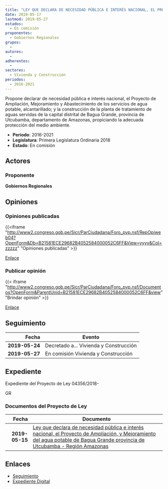 ```yaml
---
title: "LEY QUE DECLARA DE NECESIDAD PÚBLICA E INTERÉS NACIONAL, EL PROYECTO DE AMPLIACIÓN Y MEJORAMIENTO DE AGUA POTABLE DE BAGUA GRANDE, CAPITAL DE LA PROVINCIA DE UTCUBAMBA, REGIÓN AMAZONAS"
date: 2019-05-17
lastmod: 2019-05-27
estados: 
  - En comisión
proponentes: 
  - Gobiernos Regionales
grupos: 
  - 
autores: 
  - 
adherentes: 
  - 
sectores: 
  - Vivienda y Construcción
periodos: 
  - 2016-2021
---
```


Propone declarar de necesidad pública e interés nacional, el Proyecto de Ampliación, Mejoramiento y Abastecimiento de los servicios de agua potable, alcantarillado; y la construcción de la planta de tratamiento de aguas servidas de la capital distrital de Bagua Grande, provincia de Utcubamba, departamento de Amazonas, propiciando la adecuada protección del medio ambiente.

- **Periodo**: 2016-2021
- **Legislatura**: Primera Legislatura Ordinaria 2018
- **Estado**: En comisión

## Actores

### Proponente

**Gobiernos Regionales**


## Opiniones

### Opiniones publicadas

{{<iframe "http://www2.congreso.gob.pe/Sicr/ParCiudadana/Foro_pvp.nsf/RepOpiweb04?OpenForm&Db=B21581ECE29682B4052584000052C6FF&View=yyyy&Col=zzzzz" "Opiniones publicadas" >}}

[Enlace](http://www2.congreso.gob.pe/Sicr/ParCiudadana/Foro_pvp.nsf/RepOpiweb04?OpenForm&Db=B21581ECE29682B4052584000052C6FF&View=yyyy&Col=zzzzz)
### Publicar opinión

{{< iframe "http://www2.congreso.gob.pe/Sicr/ParCiudadana/Foro_pvp.nsf/Documentos?OpenForm&ParentUnid=B21581ECE29682B4052584000052C6FF&view" "Brindar opinión" >}}

[Enlace](http://www2.congreso.gob.pe/Sicr/ParCiudadana/Foro_pvp.nsf/Documentos?OpenForm&ParentUnid=B21581ECE29682B4052584000052C6FF&view)

## Seguimiento

| Fecha | Evento |
|------:|--------|
| **2019-05-24** | Decretado a... Vivienda y Construcción|
| **2019-05-27** | En comisión Vivienda y Construcción|


## Expediente

Expediente del Proyecto de Ley 04356/2018-

GR


### Documentos del Proyecto de Ley

| Fecha | Documento |
|------:|--------|
| **2019-05-15** | [Ley que declara de necesidad pública e interés nacional, el Proyecto de Ampliación, y Mejoramiento del agua potable de Bagua Grande provincia de Utcubamba - Región Amazonas](http://www.leyes.congreso.gob.pe/Documentos/2016_2021/Proyectos_de_Ley_y_de_Resoluciones_Legislativas/PL0435620190515.pdf) |

## Enlaces 

- [Seguimiento](http://www2.congreso.gob.pe/Sicr/TraDocEstProc/CLProLey2016.nsf/f7fff46988ca05b1052578e100829cc7/d4c2886f446d559a052583fd007d0020?OpenDocument)
- [Expediente Digital](http://www2.congreso.gob.pe/Sicr/TraDocEstProc/CLProLey2016.nsf/f7fff46988ca05b1052578e100829cc7/d4c2886f446d559a052583fd007d0020?OpenDocument&Click=05257FB7005EB655.eb71d0cf91d8294e05256cdf006b5706/$Body/0.1C6C)
